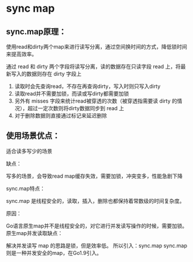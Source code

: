 # sync map

## sync.map原理：
		
使用read和dirty两个map来进行读写分离，通过空间换时间的方式，降低锁时间来提高效率。
		
通过 read 和 dirty 两个字段将读写分离，读的数据存在只读字段 read 上，将最新写入的数据则存在 dirty 字段上

1. 读取时会先查询read，不存在再查询dirty，写入时则只写入dirty
2. 读取read并不需要加锁，而读或写dirty都需要加锁
3. 另外有 misses 字段来统计read被穿透的次数（被穿透指需要读 dirty 的情况），超过一定次数则将dirty数据同步到 read 上
4. 对于删除数据则直接通过标记来延迟删除

## 使用场景优点：
适合读多写少的场景

缺点：

写多的场景，会导致read map缓存失效，需要加锁，冲突变多，性能急剧下降

sync.map特点：

sync.map 是线程安全的，读取，插入，删除也都保持着常数级的时间复杂度。

原因：

Go语言原生map并不是线程安全的，对它进行并发读写操作的时候，需要加锁。
原生map并发读取缺点：
		
解决并发读写 map 的思路是锁，但是效率低。
所以引入：sync.map
sync.map则是一种并发安全的map，在Go1.9引入。